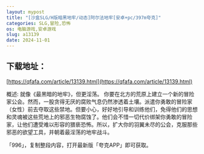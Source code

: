 ```yaml
---
layout: mypost
title: "[沙盒SLG/H版暗黑地牢/动态]阿尔法地牢[安卓+pc/397m夸克]"
categories: SLG,冒险,恐怖
os: 电脑游戏,安卓游戏
slug: a13139
date: 2024-11-01
---
```


## 下载地址：

[https://qfafa.com/article/13139.html](https://qfafa.com/article/13139.html)

概述:
就像《最黑暗的地牢》，但更淫荡。
你要在北方的荒原上建立一个新的冒险家公会。然而，一股贪得无厌的腐败气息仍然渗透着土壤。派遣你勇敢的冒险家（女性）前去夺取这些禁地。但要小心，好好地引导和训练他们，免得他们的思想和灵魂被这些荒地上的邪恶生物腐蚀了。他们会不惜一切代价绑架你勇敢的冒险家，让他们遭受难以形容的猥亵恐怖。所以，扩大你的羽翼未尽的公会，克服那些邪恶的欲望工具，并朝着最淫荡的地牢战斗。

「996」，复制整段内容，打开最新版「夸克APP」即可获取。